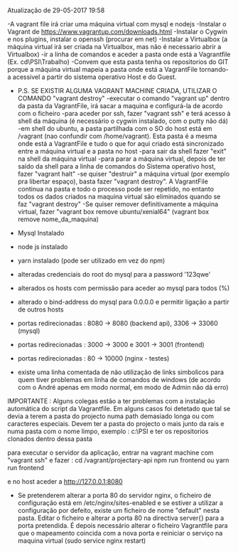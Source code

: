 ﻿Atualização de 29-05-2017 19:58

-A vagrant file irá criar uma máquina virtual com mysql e nodejs
-Instalar o Vagrant de https://www.vagrantup.com/downloads.html
-Instalar o Cygwin e nos plugins, instalar o openssh (procurar em net)
-Instalar a Virtualbox (a máquina virtual irá ser criada na Virtualbox, mas não é necessario abrir a Virtualbox)
-ir a linha de comandos e aceder a pasta onde está a Vagrantfile (Ex. cd\PSI\Trabalho)
-Convem que esta pasta tenha os repositorios do GIT porque a máquina virtual mapeia a pasta onde está a VagrantFile tornando-a acessivel
 a partir do sistema operativo Host e do Guest.
- P.S. SE EXISTIR ALGUMA VAGRANT MACHINE CRIADA, UTILIZAR O COMANDO "vagrant destroy"
 -executar o comando "vagrant up" dentro da pasta da VagrantFile, irá sacar a maquina e configurá-la de acordo com o ficheiro
-para aceder por ssh, fazer "vagrant ssh" e terá acesso à shell da máquina (é necessário o cygwin instalado, com o putty não dá)
-em shell do ubuntu, a pasta partilhada com o SO do host está em /vagrant (nao confundir com /home/vagrant). Esta pasta é a mesma onde está
 a VagrantFile e tudo o que for aqui criado está sincronizado entre a máquina virtual e a pasta no host
-para sair da shell fazer "exit" na shell da máquina virtual
-para parar a máquina virtual, depois de ter saído da shell para a linha de comandos do Sistema operativo host, fazer "vagrant halt"
-se quiser "destruir" a máquina virtual (por exemplo pra libertar espaço), basta fazer "vagrant destroy". A VagrantFile continua na pasta e
 todo o processo pode ser repetido, no entanto todos os dados criados na maquina virtual são eliminados quando se faz "vagrant destroy"
-Se quiser remover definitivamente a máquina virtual, fazer "vagrant box remove ubuntu/xenial64" (vagrant box remove nome_da_maquina)


- Mysql Instalado
- node js instalado
- yarn instalado (pode ser utilizado em vez do npm)
- alteradas credenciais do root do mysql para a password '123qwe'
- alterados os hosts com permissão para aceder ao mysql para todos (%)
- alterado o bind-address do mysql para 0.0.0.0 e permitir ligação a partir de outros hosts
- portas redirecionadas : 8080 -> 8080 (backend api), 3306 -> 33060 (mysql)
- portas redirecionadas : 3000 -> 3000 e 3001 -> 3001 (frontend)
- portas redirecionadas : 80 -> 10000 (nginx - testes)
- existe uma linha comentada de não utilização de links simbolicos para quem tiver problemas em 
  linha de comandos de windows (de acordo com o André apenas em modo normal, em modo de Admin não dá erro)

IMPORTANTE : Alguns colegas estão a ter problemas com a instalação automática do script da Vagrantfile.
Em alguns casos foi detetado que tal se devia a terem a pasta do projecto numa path demasiado longa ou com
caracteres especiais. Devem ter a pasta do projecto o mais junto da rais e numa pasta com o nome limpo, 
exemplo : c:\PSI 
e ter os repositorios clonados dentro dessa pasta

para executar o servidor da aplicação, entrar na vagrant machine com "vagrant ssh" e fazer :
cd /vagrant/projectary-api
npm run frontend
ou
yarn run frontend

e no host aceder a http://127.0.0.1:8080

- Se pretenderem alterar a porta 80 do servidor nginx, o ficheiro de configuração está em 
  /etc/nginx/sites-enabled e se estiver a utilizar a configuração por defeito, existe um ficheiro de nome "default"
  nesta pasta. Editar o ficheiro e alterar a porta 80 na directiva server{} para a porta pretendida. 
  É depois necessário alterar o ficheiro Vagrantfile para que o mapeamento coincida com a nova porta e 
  reiniciar o serviço na maquina virtual (sudo service nginx restart)
